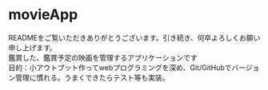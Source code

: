 # movieApp
READMEをご覧いただきありがとうございます。引き続き、何卒よろしくお願い申し上げます。  
鑑賞した、鑑賞予定の映画を管理するアプリケーションです  
目的：小アウトプット作ってwebプログラミングを深め、Git/GitHubでバージョン管理に慣れる。うまくできたらテスト等も実装。

